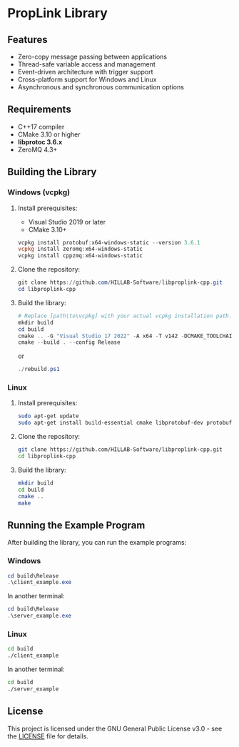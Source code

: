 # PropLink Library

## Features

- Zero-copy message passing between applications
- Thread-safe variable access and management
- Event-driven architecture with trigger support
- Cross-platform support for Windows and Linux
- Asynchronous and synchronous communication options
  
## Requirements

- C++17 compiler
- CMake 3.10 or higher
- **libprotoc 3.6.x**
- ZeroMQ 4.3+

## Building the Library

### Windows (vcpkg)

1. Install prerequisites:
   - Visual Studio 2019 or later
   - CMake 3.10+
    ```powershell
    vcpkg install protobuf:x64-windows-static --version 3.6.1
    vcpkg install zeromq:x64-windows-static
    vcpkg install cppzmq:x64-windows-static
    ```

2. Clone the repository:
   ```powershell
   git clone https://github.com/HILLAB-Software/libproplink-cpp.git
   cd libproplink-cpp
   ```

3. Build the library:
   ```powershell
   # Replace [path\to\vcpkg] with your actual vcpkg installation path.
   mkdir build
   cd build
   cmake .. -G "Visual Studio 17 2022" -A x64 -T v142 -DCMAKE_TOOLCHAIN_FILE=[path\to\vcpkg]\scripts\buildsystems\vcpkg.cmake
   cmake --build . --config Release
   ```
   or
   ```powershell
   ./rebuild.ps1
   ```
   

### Linux

1. Install prerequisites:
   ```bash
   sudo apt-get update
   sudo apt-get install build-essential cmake libprotobuf-dev protobuf-compiler libzmq3-dev
   ```

2. Clone the repository:
   ```bash
   git clone https://github.com/HILLAB-Software/libproplink-cpp.git
   cd libproplink-cpp
   ```

3. Build the library:
   ```bash
   mkdir build
   cd build
   cmake ..
   make
   ```

## Running the Example Program

After building the library, you can run the example programs:

### Windows
```powershell
cd build\Release
.\client_example.exe
```
In another terminal:
```powershell
cd build\Release
.\server_example.exe
```

### Linux
```bash
cd build
./client_example
```
In another terminal:
```bash
cd build
./server_example
```

## License

This project is licensed under the GNU General Public License v3.0 - see the [LICENSE](LICENSE) file for details.
